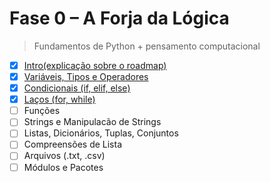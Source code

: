 # Fase 0 – A Forja da Lógica

> Fundamentos de Python + pensamento computacional

- [x] [Intro(explicação sobre o roadmap)](intro.py)
- [x] [Variáveis, Tipos e Operadores](variaveis_tipos_e_operadores.py)
- [x] [Condicionais (if, elif, else)](condicionais.py)
- [x] [Laços (for, while)](lacos.py)
- [ ] Funções
- [ ] Strings e Manipulacão de Strings
- [ ] Listas, Dicionários, Tuplas, Conjuntos
- [ ] Compreensões de Lista
- [ ] Arquivos (.txt, .csv)
- [ ] Módulos e Pacotes
